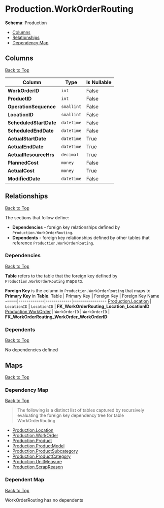 # Production.WorkOrderRouting

**Schema**: Production
* [Columns](#columns)
* [Relationships](#relationships)
* [Dependency Map](#dependency-map)

## Columns
[Back to Top](#workorderrouting)

Column | Type | Is Nullable
-------|------|------------
**WorkOrderID** | `int` | False
**ProductID** | `int` | False
**OperationSequence** | `smallint` | False
**LocationID** | `smallint` | False
**ScheduledStartDate** | `datetime` | False
**ScheduledEndDate** | `datetime` | False
**ActualStartDate** | `datetime` | True
**ActualEndDate** | `datetime` | True
**ActualResourceHrs** | `decimal` | True
**PlannedCost** | `money` | False
**ActualCost** | `money` | True
**ModifiedDate** | `datetime` | False

## Relationships
[Back to Top](#workorderrouting)


The sections that follow define:
* **Dependencies** - foreign key relationships defined by `Production.WorkOrderRouting`.
* **Dependents** - foreign key relationships defined by other tables that reference `Production.WorkOrderRouting`.

### Dependencies
[Back to Top](#workorderrouting)


**Table** refers to the table that the foreign key defined by `Production.WorkOrderRouting` maps to.

**Foreign Key** is the column in `Production.WorkOrderRouting` that maps to **Primary Key** in **Table**.
Table | Primary Key | Foreign Key | Foreign Key Name
------|-------------|-------------|-----------------
[Production.Location](./Location.md) | `LocationID` | `LocationID` | **FK_WorkOrderRouting_Location_LocationID**
[Production.WorkOrder](./WorkOrder.md) | `WorkOrderID` | `WorkOrderID` | **FK_WorkOrderRouting_WorkOrder_WorkOrderID**

### Dependents
[Back to Top](#workorderrouting)

No dependencies defined

## Maps
[Back to Top](#workorderrouting)

### Dependency Map
[Back to Top](#workorderrouting)

> The following is a distinct list of tables captured by recursively evaluating the foreign key dependency tree for table WorkOrderRouting.

* [Production.Location](./Location.md)
* [Production.WorkOrder](./WorkOrder.md)
* [Production.Product](./Product.md)
* [Production.ProductModel](./ProductModel.md)
* [Production.ProductSubcategory](./ProductSubcategory.md)
* [Production.ProductCategory](./ProductCategory.md)
* [Production.UnitMeasure](./UnitMeasure.md)
* [Production.ScrapReason](./ScrapReason.md)
### Dependent Map
[Back to Top](#workorderrouting)

WorkOrderRouting has no dependents
